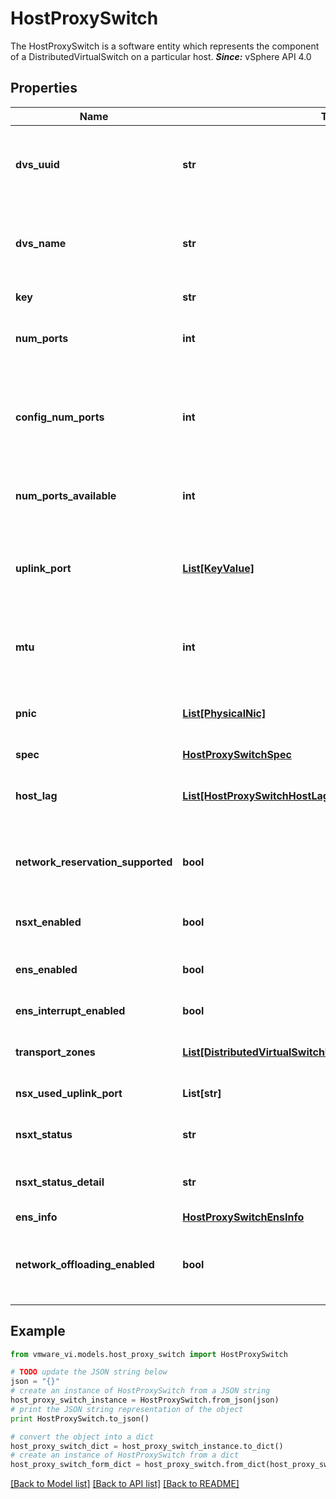 # HostProxySwitch

The HostProxySwitch is a software entity which represents the component of a DistributedVirtualSwitch on a particular host.  ***Since:*** vSphere API 4.0 

## Properties
Name | Type | Description | Notes
------------ | ------------- | ------------- | -------------
**dvs_uuid** | **str** | The uuid of the DistributedVirtualSwitch that the HostProxySwitch is a part of.  ***Since:*** vSphere API 4.0  | 
**dvs_name** | **str** | The name of the DistributedVirtualSwitch that the HostProxySwitch is part of.  ***Since:*** vSphere API 4.0  | 
**key** | **str** | The proxy switch key.  ***Since:*** vSphere API 4.0  | 
**num_ports** | **int** | The number of ports that this switch currently has.  ***Since:*** vSphere API 4.0  | 
**config_num_ports** | **int** | The configured number of ports that this switch has.  If configured number of ports is changed, a host reboot is required for the new value to take effect.  ***Since:*** vSphere API 5.0  | [optional] 
**num_ports_available** | **int** | The number of ports that are available on this virtual switch.  ***Since:*** vSphere API 4.0  | 
**uplink_port** | [**List[KeyValue]**](KeyValue.md) | The list of ports that can be potentially used by physical nics.  This property contains the keys and names of such ports.  ***Since:*** vSphere API 4.0  | [optional] 
**mtu** | **int** | The maximum transmission unit (MTU) associated with this switch in bytes.  ***Since:*** vSphere API 4.0  | [optional] 
**pnic** | [**List[PhysicalNic]**](PhysicalNic.md) | The set of physical network adapters associated with this switch.  ***Since:*** vSphere API 4.0  | [optional] 
**spec** | [**HostProxySwitchSpec**](HostProxySwitchSpec.md) |  | 
**host_lag** | [**List[HostProxySwitchHostLagConfig]**](HostProxySwitchHostLagConfig.md) | The Link Aggregation Control Protocol group and Uplink ports in the group.  ***Since:*** vSphere API 5.5  | [optional] 
**network_reservation_supported** | **bool** | Indicates whether network reservation is supported on this switch  ***Since:*** vSphere API 5.5  | [optional] 
**nsxt_enabled** | **bool** | Indicate whether NSX-T is enabled on this switch  ***Since:*** vSphere API 7.0  | [optional] 
**ens_enabled** | **bool** | Is ENS enabled on this switch  ***Since:*** vSphere API 7.0  | [optional] 
**ens_interrupt_enabled** | **bool** | Is ENS interrupt mode enabled on this switch  ***Since:*** vSphere API 7.0  | [optional] 
**transport_zones** | [**List[DistributedVirtualSwitchHostMemberTransportZoneInfo]**](DistributedVirtualSwitchHostMemberTransportZoneInfo.md) | Transport Zones this switch joined  ***Since:*** vSphere API 7.0  | [optional] 
**nsx_used_uplink_port** | **List[str]** | Uplink port names used by NSX-T  ***Since:*** vSphere API 7.0  | [optional] 
**nsxt_status** | **str** | NSX-T proxy switch status  ***Since:*** vSphere API 7.0  | [optional] 
**nsxt_status_detail** | **str** | Additional information regarding the NSX-T proxy switch status  ***Since:*** vSphere API 7.0  | [optional] 
**ens_info** | [**HostProxySwitchEnsInfo**](HostProxySwitchEnsInfo.md) |  | [optional] 
**network_offloading_enabled** | **bool** | Indicate if network offloading is enabled on the proxy switch of this host.  Unset implies that network offloading is disabled.  | [optional] 

## Example

```python
from vmware_vi.models.host_proxy_switch import HostProxySwitch

# TODO update the JSON string below
json = "{}"
# create an instance of HostProxySwitch from a JSON string
host_proxy_switch_instance = HostProxySwitch.from_json(json)
# print the JSON string representation of the object
print HostProxySwitch.to_json()

# convert the object into a dict
host_proxy_switch_dict = host_proxy_switch_instance.to_dict()
# create an instance of HostProxySwitch from a dict
host_proxy_switch_form_dict = host_proxy_switch.from_dict(host_proxy_switch_dict)
```
[[Back to Model list]](../README.md#documentation-for-models) [[Back to API list]](../README.md#documentation-for-api-endpoints) [[Back to README]](../README.md)


